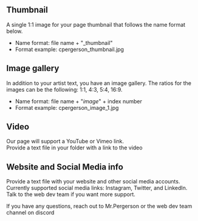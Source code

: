 ## Thumbnail
A single 1:1 image for your page thumbnail that follows the name format below.
- Name format: file name + "_thumbnail"
- Format example: cpergerson_thumbnail.jpg

## Image gallery
In addition to your artist text, you have an image gallery.
The ratios for the images can be the following: 1:1, 4:3, 5:4, 16:9.
- Name format: file name + "_image_" + index number
- Format example: cpergerson_image_1.jpg

## Video
Our page will support a YouTube or Vimeo link. <br>
Provide a text file in your folder with a link to the video

## Website and Social Media info
Provide a text file with your website and other social media accounts.
Currently supported social media links: Instagram, Twitter, and LinkedIn.
Talk to the web dev team if you want more support. 


If you have any questions, reach out to Mr.Pergerson or the web dev team channel on discord
